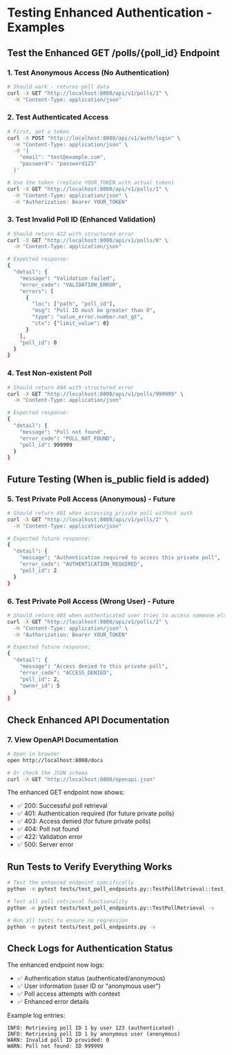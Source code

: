 # Testing Enhanced Authentication - Examples

## Test the Enhanced GET /polls/{poll_id} Endpoint

### 1. **Test Anonymous Access (No Authentication)**

```bash
# Should work - returns poll data
curl -X GET "http://localhost:8000/api/v1/polls/1" \
  -H "Content-Type: application/json"
```

### 2. **Test Authenticated Access**

```bash
# First, get a token
curl -X POST "http://localhost:8000/api/v1/auth/login" \
  -H "Content-Type: application/json" \
  -d '{
    "email": "test@example.com",
    "password": "password123"
  }'

# Use the token (replace YOUR_TOKEN with actual token)
curl -X GET "http://localhost:8000/api/v1/polls/1" \
  -H "Content-Type: application/json" \
  -H "Authorization: Bearer YOUR_TOKEN"
```

### 3. **Test Invalid Poll ID (Enhanced Validation)**

```bash
# Should return 422 with structured error
curl -X GET "http://localhost:8000/api/v1/polls/0" \
  -H "Content-Type: application/json"

# Expected response:
{
  "detail": {
    "message": "Validation failed",
    "error_code": "VALIDATION_ERROR",
    "errors": [
      {
        "loc": ["path", "poll_id"],
        "msg": "Poll ID must be greater than 0",
        "type": "value_error.number.not_gt",
        "ctx": {"limit_value": 0}
      }
    ],
    "poll_id": 0
  }
}
```

### 4. **Test Non-existent Poll**

```bash
# Should return 404 with structured error
curl -X GET "http://localhost:8000/api/v1/polls/999999" \
  -H "Content-Type: application/json"

# Expected response:
{
  "detail": {
    "message": "Poll not found",
    "error_code": "POLL_NOT_FOUND",
    "poll_id": 999999
  }
}
```

## Future Testing (When is_public field is added)

### 5. **Test Private Poll Access (Anonymous) - Future**

```bash
# Should return 401 when accessing private poll without auth
curl -X GET "http://localhost:8000/api/v1/polls/2" \
  -H "Content-Type: application/json"

# Expected future response:
{
  "detail": {
    "message": "Authentication required to access this private poll",
    "error_code": "AUTHENTICATION_REQUIRED",
    "poll_id": 2
  }
}
```

### 6. **Test Private Poll Access (Wrong User) - Future**

```bash
# Should return 403 when authenticated user tries to access someone else's private poll
curl -X GET "http://localhost:8000/api/v1/polls/2" \
  -H "Content-Type: application/json" \
  -H "Authorization: Bearer YOUR_TOKEN"

# Expected future response:
{
  "detail": {
    "message": "Access denied to this private poll",
    "error_code": "ACCESS_DENIED",
    "poll_id": 2,
    "owner_id": 5
  }
}
```

## Check Enhanced API Documentation

### 7. **View OpenAPI Documentation**

```bash
# Open in browser
open http://localhost:8000/docs

# Or check the JSON schema
curl -X GET "http://localhost:8000/openapi.json"
```

The enhanced GET endpoint now shows:

- ✅ 200: Successful poll retrieval
- ✅ 401: Authentication required (for future private polls)
- ✅ 403: Access denied (for future private polls)
- ✅ 404: Poll not found
- ✅ 422: Validation error
- ✅ 500: Server error

## Run Tests to Verify Everything Works

```bash
# Test the enhanced endpoint specifically
python -m pytest tests/test_poll_endpoints.py::TestPollRetrieval::test_get_poll_by_id -v

# Test all poll retrieval functionality
python -m pytest tests/test_poll_endpoints.py::TestPollRetrieval -v

# Run all tests to ensure no regression
python -m pytest tests/test_poll_endpoints.py -v
```

## Check Logs for Authentication Status

The enhanced endpoint now logs:

- ✅ Authentication status (authenticated/anonymous)
- ✅ User information (user ID or "anonymous user")
- ✅ Poll access attempts with context
- ✅ Enhanced error details

Example log entries:

```
INFO: Retrieving poll ID 1 by user 123 (authenticated)
INFO: Retrieving poll ID 1 by anonymous user (anonymous)
WARN: Invalid poll ID provided: 0
WARN: Poll not found: ID 999999
```
